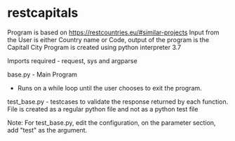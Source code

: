 # restcapitals
Program is based on https://restcountries.eu/#similar-projects
Input from the User is either Country name or Code, output of the program is the Capitall City
Program is created using python interpreter 3.7

Imports required - request, sys and argparse

base.py - Main Program
  - Runs on a while loop until the user chooses to exit the program.
  
test_base.py - testcases to validate the response returned by each function. File is created as a regular python file and not as a python test file

Note: For test_base.py, edit the configuration, on the parameter section, add "test" as the argument.
